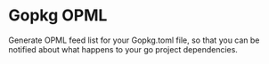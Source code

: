 # Gopkg OPML

Generate OPML feed list for your Gopkg.toml file, so that you can be notified
about what happens to your go project dependencies.
